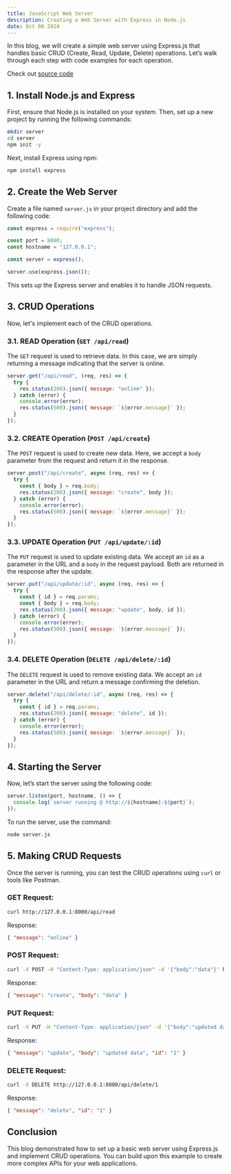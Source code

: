 ```yaml
---
title: JavaScript Web Server
description: Creating a Web Server with Express in Node.js
date: Oct 08 2024
---
```


In this blog, we will create a simple web server using Express.js that handles basic CRUD (Create, Read, Update, Delete) operations. Let’s walk through each step with code examples for each operation.

Check out [source code](https://github.com/pr4j3sh/archives/tree/master/src/js/server/server)

## 1. Install Node.js and Express

First, ensure that Node.js is installed on your system. Then, set up a new project by running the following commands:

```bash
mkdir server
cd server
npm init -y
```

Next, install Express using npm:

```bash
npm install express
```

## 2. Create the Web Server

Create a file named `server.js` in your project directory and add the following code:

```javascript
const express = require("express");

const port = 8000;
const hostname = "127.0.0.1";

const server = express();

server.use(express.json());
```

This sets up the Express server and enables it to handle JSON requests.

## 3. CRUD Operations

Now, let's implement each of the CRUD operations.

### 3.1. **READ Operation (`GET /api/read`)**

The `GET` request is used to retrieve data. In this case, we are simply returning a message indicating that the server is online.

```javascript
server.get("/api/read", (req, res) => {
  try {
    res.status(200).json({ message: "online" });
  } catch (error) {
    console.error(error);
    res.status(500).json({ message: `${error.message}` });
  }
});
```

### 3.2. **CREATE Operation (`POST /api/create`)**

The `POST` request is used to create new data. Here, we accept a `body` parameter from the request and return it in the response.

```javascript
server.post("/api/create", async (req, res) => {
  try {
    const { body } = req.body;
    res.status(200).json({ message: "create", body });
  } catch (error) {
    console.error(error);
    res.status(500).json({ message: `${error.message}` });
  }
});
```

### 3.3. **UPDATE Operation (`PUT /api/update/:id`)**

The `PUT` request is used to update existing data. We accept an `id` as a parameter in the URL and a `body` in the request payload. Both are returned in the response after the update.

```javascript
server.put("/api/update/:id", async (req, res) => {
  try {
    const { id } = req.params;
    const { body } = req.body;
    res.status(200).json({ message: "update", body, id });
  } catch (error) {
    console.error(error);
    res.status(500).json({ message: `${error.message}` });
  }
});
```

### 3.4. **DELETE Operation (`DELETE /api/delete/:id`)**

The `DELETE` request is used to remove existing data. We accept an `id` parameter in the URL and return a message confirming the deletion.

```javascript
server.delete("/api/delete/:id", async (req, res) => {
  try {
    const { id } = req.params;
    res.status(200).json({ message: "delete", id });
  } catch (error) {
    console.error(error);
    res.status(500).json({ message: `${error.message}` });
  }
});
```

## 4. Starting the Server

Now, let’s start the server using the following code:

```javascript
server.listen(port, hostname, () => {
  console.log(`server running @ http://${hostname}:${port}`);
});
```

To run the server, use the command:

```bash
node server.js
```

## 5. Making CRUD Requests

Once the server is running, you can test the CRUD operations using `curl` or tools like Postman.

### **GET Request:**

```bash
curl http://127.0.0.1:8000/api/read
```

Response:

```json
{ "message": "online" }
```

### **POST Request:**

```bash
curl -X POST -H "Content-Type: application/json" -d '{"body":"data"}' http://127.0.0.1:8000/api/create
```

Response:

```json
{ "message": "create", "body": "data" }
```

### **PUT Request:**

```bash
curl -X PUT -H "Content-Type: application/json" -d '{"body":"updated data"}' http://127.0.0.1:8000/api/update/1
```

Response:

```json
{ "message": "update", "body": "updated data", "id": "1" }
```

### **DELETE Request:**

```bash
curl -X DELETE http://127.0.0.1:8000/api/delete/1
```

Response:

```json
{ "message": "delete", "id": "1" }
```

## Conclusion

This blog demonstrated how to set up a basic web server using Express.js and implement CRUD operations. You can build upon this example to create more complex APIs for your web applications.

